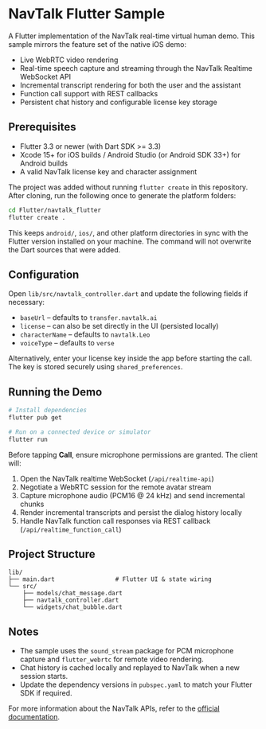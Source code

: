 # NavTalk Flutter Sample

A Flutter implementation of the NavTalk real-time virtual human demo. This sample mirrors the feature set of the native iOS demo:

- Live WebRTC video rendering
- Real-time speech capture and streaming through the NavTalk Realtime WebSocket API
- Incremental transcript rendering for both the user and the assistant
- Function call support with REST callbacks
- Persistent chat history and configurable license key storage

## Prerequisites

- Flutter 3.3 or newer (with Dart SDK >= 3.3)
- Xcode 15+ for iOS builds / Android Studio (or Android SDK 33+) for Android builds
- A valid NavTalk license key and character assignment

The project was added without running `flutter create` in this repository. After cloning, run the following once to generate the platform folders:

```bash
cd Flutter/navtalk_flutter
flutter create .
```

This keeps `android/`, `ios/`, and other platform directories in sync with the Flutter version installed on your machine. The command will not overwrite the Dart sources that were added.

## Configuration

Open `lib/src/navtalk_controller.dart` and update the following fields if necessary:

- `baseUrl` – defaults to `transfer.navtalk.ai`
- `license` – can also be set directly in the UI (persisted locally)
- `characterName` – defaults to `navtalk.Leo`
- `voiceType` – defaults to `verse`

Alternatively, enter your license key inside the app before starting the call. The key is stored securely using `shared_preferences`.

## Running the Demo

```bash
# Install dependencies
flutter pub get

# Run on a connected device or simulator
flutter run
```

Before tapping **Call**, ensure microphone permissions are granted. The client will:

1. Open the NavTalk realtime WebSocket (`/api/realtime-api`)
2. Negotiate a WebRTC session for the remote avatar stream
3. Capture microphone audio (PCM16 @ 24 kHz) and send incremental chunks
4. Render incremental transcripts and persist the dialog history locally
5. Handle NavTalk function call responses via REST callback (`/api/realtime_function_call`)

## Project Structure

```
lib/
├── main.dart                 # Flutter UI & state wiring
└── src/
    ├── models/chat_message.dart
    ├── navtalk_controller.dart
    └── widgets/chat_bubble.dart
```

## Notes

- The sample uses the `sound_stream` package for PCM microphone capture and `flutter_webrtc` for remote video rendering.
- Chat history is cached locally and replayed to NavTalk when a new session starts.
- Update the dependency versions in `pubspec.yaml` to match your Flutter SDK if required.

For more information about the NavTalk APIs, refer to the [official documentation](https://www.navtalk.ai/docs).
